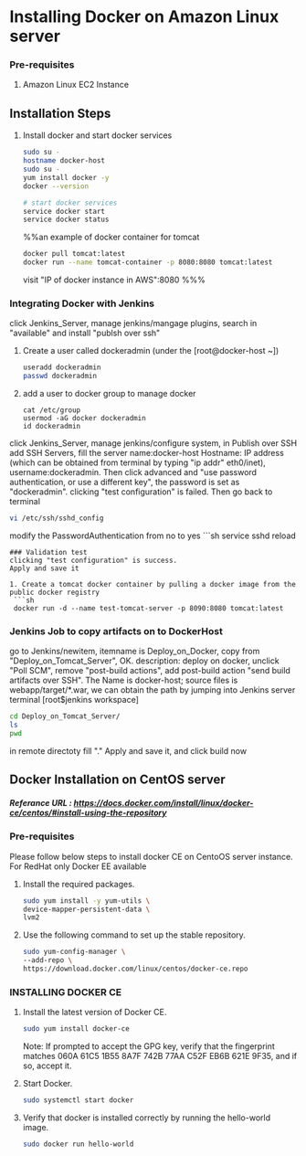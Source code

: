 # Installing Docker on Amazon Linux server

### Pre-requisites
1. Amazon Linux EC2 Instance

## Installation Steps

1. Install docker and start docker services
   ```sh 
   sudo su -
   hostname docker-host
   sudo su -
   yum install docker -y
   docker --version 
   
   # start docker services
   service docker start
   service docker status
   ```
   
   %%an example of docker container for tomcat
   ```sh
   docker pull tomcat:latest
   docker run --name tomcat-container -p 8080:8080 tomcat:latest
   ```
   visit "IP of docker instance in AWS":8080
   %%%
   
### Integrating Docker with Jenkins 
click Jenkins_Server, manage jenkins/mangage plugins, search in "available" and install "publsh over ssh"

1. Create a user called dockeradmin (under the [root@docker-host ~])
   ```sh
   useradd dockeradmin
   passwd dockeradmin
   ```
1. add a user to docker group to manage docker 
   ```
   cat /etc/group
   usermod -aG docker dockeradmin
   id dockeradmin
   ```
 click Jenkins_Server, manage jenkins/configure system, in Publish over SSH add SSH Servers, fill the server name:docker-host
 Hostname: IP address (which can be obtained from terminal by typing "ip addr" eth0/inet), username:dockeradmin. Then click advanced
 and "use password authentication, or use a different key", the password is set as "dockeradmin". clicking "test configuration" is failed. Then go back to terminal
  ```sh
  vi /etc/ssh/sshd_config
  ```
  modify the PasswordAuthentication from no to yes
    ```sh
  service sshd reload
  ```
### Validation test
clicking "test configuration" is success. 
Apply and save it

1. Create a tomcat docker container by pulling a docker image from the public docker registry
   ```sh
   docker run -d --name test-tomcat-server -p 8090:8080 tomcat:latest
   ```

### Jenkins Job to copy artifacts on to DockerHost 
go to Jenkins/newitem, itemname is Deploy_on_Docker, copy from "Deploy_on_Tomcat_Server", OK. description: deploy on docker, unclick "Poll SCM", remove "post-build actions", add post-build action "send build artifacts over SSH". The Name is docker-host; source files is webapp/target/*.war, we can obtain the path by jumping into Jenkins server terminal [root$jenkins workspace]
```sh
cd Deploy_on_Tomcat_Server/ 
ls
pwd
```
in remote directoty fill "." Apply and save it, and click build now

## Docker Installation on CentOS server
##### Referance URL : https://docs.docker.com/install/linux/docker-ce/centos/#install-using-the-repository
### Pre-requisites

Please follow below steps to install docker CE on CentoOS server instance. For RedHat only Docker EE available 

1. Install the required packages.

   ```sh 
   sudo yum install -y yum-utils \
   device-mapper-persistent-data \
   lvm2
   ```
  
1. Use the following command to set up the stable repository.
 
   ```sh 
   sudo yum-config-manager \
   --add-repo \
   https://download.docker.com/linux/centos/docker-ce.repo
   ```

### INSTALLING DOCKER CE

1. Install the latest version of Docker CE.
   ```sh 
   sudo yum install docker-ce
   ```

   Note: If prompted to accept the GPG key, verify that the fingerprint matches 
060A 61C5 1B55 8A7F 742B 77AA C52F EB6B 621E 9F35, and if so, accept it.

1. Start Docker.
   ```sh 
   sudo systemctl start docker
   ```

1. Verify that docker is installed correctly by running the hello-world image.
   ```sh
   sudo docker run hello-world
   ```
